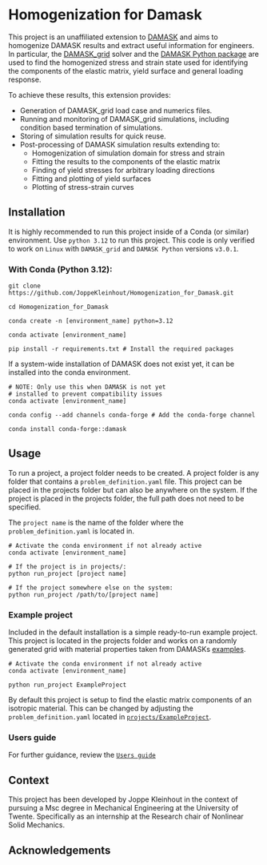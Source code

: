 # Homogenization for Damask

This project is an unaffiliated extension to [DAMASK](https://github.com/damask-multiphysics/damask) and aims to homogenize DAMASK results and extract useful information for engineers. In particular, the [DAMASK_grid](https://damask-multiphysics.org/support/FAQ/grid_solver.html) solver and the [DAMASK Python package](https://pypi.org/project/damask/) are used to find the homogenized stress and strain state used for identifying the components of the elastic matrix, yield surface and general loading response. 

To achieve these results, this extension provides:
- Generation of DAMASK_grid load case and numerics files.
- Running and monitoring of DAMASK_grid simulations, including condition based termination of simulations.
- Storing of simulation results for quick reuse.
- Post-processing of DAMASK simulation results extending to:
    - Homogenization of simulation domain for stress and strain
    - Fitting the results to the components of the elastic matrix
    - Finding of yield stresses for arbitrary loading directions
    - Fitting and plotting of yield surfaces
    - Plotting of stress-strain curves

## Installation
It is highly recommended to run this project inside of a Conda (or similar) environment. Use `python 3.12` to run this project. This code is only verified to work on `Linux` with `DAMASK_grid` and `DAMASK Python` versions `v3.0.1`.
### With Conda (Python 3.12): 
``` 
git clone https://github.com/JoppeKleinhout/Homogenization_for_Damask.git

cd Homogenization_for_Damask

conda create -n [environment_name] python=3.12

conda activate [environment_name]

pip install -r requirements.txt # Install the required packages
```
If a system-wide installation of DAMASK does not exist yet, it can be installed into the conda environment. 
```
# NOTE: Only use this when DAMASK is not yet
# installed to prevent compatibility issues
conda activate [environment_name]

conda config --add channels conda-forge # Add the conda-forge channel

conda install conda-forge::damask 
```
## Usage 
To run a project, a project folder needs to  be created. A project folder is any folder that contains a `problem_definition.yaml` file. This project can be placed in the projects folder but can also be anywhere on the system. If the project is placed in the projects folder, the full path does not need to be specified.

The `project name` is the name of the folder where the `problem_definition.yaml` is located in.
```
# Activate the conda environment if not already active
conda activate [environment_name]

# If the project is in projects/:
python run_project [project name]

# If the project somewhere else on the system:
python run_project /path/to/[project name]
```
### Example project
Included in the default installation is a simple ready-to-run example project. This project is located in the projects folder and works on a randomly generated grid with material properties taken from DAMASKs [examples](https://damask-multiphysics.org/documentation/examples/index.html).
```
# Activate the conda environment if not already active
conda activate [environment_name]

python run_project ExampleProject
```
By default this project is setup to find the elastic matrix components of an isotropic material. This can be changed by adjusting the `problem_definition.yaml` located in [`projects/ExampleProject`](projects/ExampleProject/problem_definition.yaml).

### Users guide
For further guidance, review the [`Users guide`](docs/users_guide.md)
## Context
This project has been developed by Joppe Kleinhout in the context of pursuing a Msc degree in Mechanical Engineering at the University of Twente. Specifically as an internship at the Research chair of Nonlinear Solid Mechanics.

## Acknowledgements

